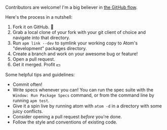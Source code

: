 Contributors are welcome! I'm a big believer in [the GitHub flow](http://guides.github.com/overviews/flow/).

Here's the process in a nutshell:

 1. Fork it on GitHub. :fork_and_knife:
 2. Grab a local clone of your fork with your git client of choice and navigate into that directory.
 3. Run `apm link --dev` to symlink your working copy to Atom's "development" packages directory.
 4. Create a branch and work on your awesome bug or feature!
 5. Open a pull request.
 6. Get it merged. Profit :dollar:

Some helpful tips and guidelines:

 * Commit often!
 * Write specs whenever you can! You can run the spec suite with the `Window: Run Package Specs` command, or from the command line by running `apm test`.
 * Give it a spin live by running atom with `atom -d` in a directory with some juicy conflicts.
 * Consider opening a pull request *before* you're done.
 * Follow the style and conventions of existing code.
